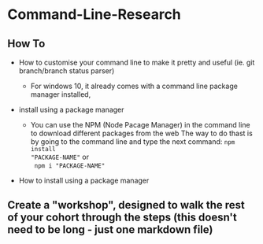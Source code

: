 # Command-Line-Research

## How To
+ How to customise your command line to make it pretty and useful (ie. git branch/branch status parser)
  + For windows 10, it already comes with a command line package manager installed,
  
+ install using a package manager

  + You can use the NPM (Node Pacage Manager) in the command line to download different packages from the web
    The way to do thast is by going to the command line and type the next command: 
<code>npm install "PACKAGE-NAME"</code>
or    
<code> npm i "PACKAGE-NAME"</code>
  
+ How to install using a package manager

##
## Create a "workshop", designed to walk the rest of your cohort through the steps (this doesn't need to be long - just one markdown file)
